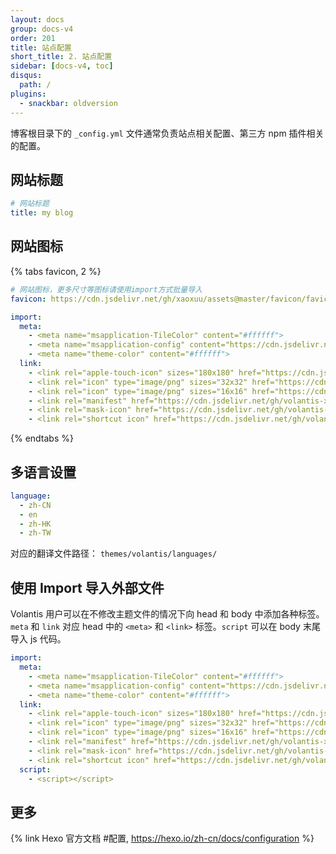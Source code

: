 ```yaml
---
layout: docs
group: docs-v4
order: 201
title: 站点配置
short_title: 2. 站点配置
sidebar: [docs-v4, toc]
disqus:
  path: /
plugins:
  - snackbar: oldversion
---
```


博客根目录下的 `_config.yml` 文件通常负责站点相关配置、第三方 npm 插件相关的配置。

## 网站标题

```yaml blog/_config.yml
# 网站标题
title: my blog
```

## 网站图标


{% tabs favicon, 2 %}

<!-- tab 简单方式 -->

```yaml blog/_config.yml
# 网站图标，更多尺寸等图标请使用import方式批量导入
favicon: https://cdn.jsdelivr.net/gh/xaoxuu/assets@master/favicon/favicon.ico
```

<!-- endtab -->

<!-- tab 完全自定义 -->

```yaml blog/_config.yml
import:
  meta:
    - <meta name="msapplication-TileColor" content="#ffffff">
    - <meta name="msapplication-config" content="https://cdn.jsdelivr.net/gh/volantis-x/cdn-org/blog/favicon/browserconfig.xml">
    - <meta name="theme-color" content="#ffffff">
  link:
    - <link rel="apple-touch-icon" sizes="180x180" href="https://cdn.jsdelivr.net/gh/volantis-x/cdn-org/blog/favicon/apple-touch-icon.png">
    - <link rel="icon" type="image/png" sizes="32x32" href="https://cdn.jsdelivr.net/gh/volantis-x/cdn-org/blog/favicon/favicon-32x32.png">
    - <link rel="icon" type="image/png" sizes="16x16" href="https://cdn.jsdelivr.net/gh/volantis-x/cdn-org/blog/favicon/favicon-16x16.png">
    - <link rel="manifest" href="https://cdn.jsdelivr.net/gh/volantis-x/cdn-org/blog/favicon/site.webmanifest">
    - <link rel="mask-icon" href="https://cdn.jsdelivr.net/gh/volantis-x/cdn-org/blog/favicon/safari-pinned-tab.svg" color="#5bbad5">
    - <link rel="shortcut icon" href="https://cdn.jsdelivr.net/gh/volantis-x/cdn-org/blog/favicon/favicon.ico">
```

<!-- endtab -->

{% endtabs %}


## 多语言设置

```yaml blog/_config.yml
language:
  - zh-CN
  - en
  - zh-HK
  - zh-TW
```

对应的翻译文件路径： `themes/volantis/languages/`

## 使用 Import 导入外部文件

Volantis 用户可以在不修改主题文件的情况下向 head 和 body 中添加各种标签。`meta` 和 `link` 对应 head 中的 `<meta>` 和 `<link>` 标签。`script` 可以在 body 末尾导入 js 代码。

```yaml blog/_config.yml
import:
  meta:
    - <meta name="msapplication-TileColor" content="#ffffff">
    - <meta name="msapplication-config" content="https://cdn.jsdelivr.net/gh/volantis-x/cdn-org/blog/favicon/browserconfig.xml">
    - <meta name="theme-color" content="#ffffff">
  link:
    - <link rel="apple-touch-icon" sizes="180x180" href="https://cdn.jsdelivr.net/gh/volantis-x/cdn-org/blog/favicon/apple-touch-icon.png">
    - <link rel="icon" type="image/png" sizes="32x32" href="https://cdn.jsdelivr.net/gh/volantis-x/cdn-org/blog/favicon/favicon-32x32.png">
    - <link rel="icon" type="image/png" sizes="16x16" href="https://cdn.jsdelivr.net/gh/volantis-x/cdn-org/blog/favicon/favicon-16x16.png">
    - <link rel="manifest" href="https://cdn.jsdelivr.net/gh/volantis-x/cdn-org/blog/favicon/site.webmanifest">
    - <link rel="mask-icon" href="https://cdn.jsdelivr.net/gh/volantis-x/cdn-org/blog/favicon/safari-pinned-tab.svg" color="#5bbad5">
    - <link rel="shortcut icon" href="https://cdn.jsdelivr.net/gh/volantis-x/cdn-org/blog/favicon/favicon.ico">
  script:
    - <script></script>
```

## 更多

{% link Hexo 官方文档 #配置, https://hexo.io/zh-cn/docs/configuration %}

